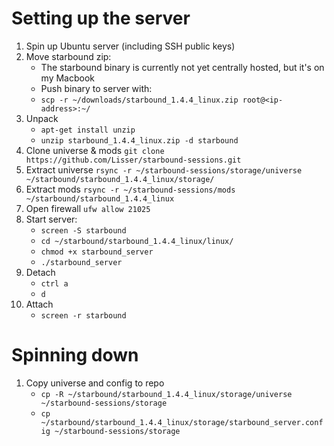 # Setting up the server
1. Spin up Ubuntu server (including SSH public keys)
2. Move starbound zip:
    * The starbound binary is currently not yet centrally hosted, but it's on my Macbook
    * Push binary to server with:
    * `scp -r ~/downloads/starbound_1.4.4_linux.zip root@<ip-address>:~/`
3. Unpack
    * `apt-get install unzip`
    * `unzip starbound_1.4.4_linux.zip -d starbound`
4. Clone universe & mods `git clone https://github.com/Lisser/starbound-sessions.git`
5. Extract universe `rsync -r ~/starbound-sessions/storage/universe ~/starbound/starbound_1.4.4_linux/storage/`
6. Extract mods `rsync -r ~/starbound-sessions/mods ~/starbound/starbound_1.4.4_linux`
7. Open firewall `ufw allow 21025`
8. Start server:
    * `screen -S starbound`
    * `cd ~/starbound/starbound_1.4.4_linux/linux/`
    * `chmod +x starbound_server`
    * `./starbound_server`
9. Detach
    * `ctrl a`
    * `d`
10. Attach
    * `screen -r starbound`

# Spinning down 
1. Copy universe and config to repo
    * `cp -R ~/starbound/starbound_1.4.4_linux/storage/universe ~/starbound-sessions/storage`
    * `cp ~/starbound/starbound_1.4.4_linux/storage/starbound_server.config ~/starbound-sessions/storage`